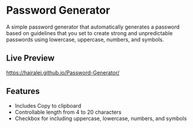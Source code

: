 # Password Generator

A simple password generator that automatically generates a password based on guidelines that you set to create strong and unpredictable passwords using lowercase, uppercase, numbers, and symbols.

## Live Preview

https://hairalei.github.io/Password-Generator/

## Features

- Includes Copy to clipboard
- Controllable length from 4 to 20 characters
- Checkbox for including uppercase, lowercase, numbers, and symbols
